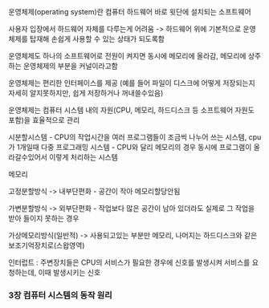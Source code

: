 
운영체제(operating system)란 컴퓨터 하드웨어 바로 윗단에 설치되는 소프트웨어

사용자 입장에서 하드웨어 자체를 다루는게 어려움 -> 하드웨어 위에 기본적으로 운영체제를 탑재해 손쉽게 사용할 수 있는 상태가 되도록함

운영체제도 하나의 소프트웨어로 전원이 켜지면 동시에 메모리에 올라감, 메모리에 상주하는 운영체제의 부분을 커널이라고함

운영체제는 편리한 인터페이스를 제공 (예를 들어 파일이 디스크에 어떻게 저장되는지 자세히 알지못하지만, 쉽게 저장하거나 꺼내쓸수있음)

운영체제는 컴퓨터 시스템 내의 자원(CPU, 메모리, 하드디스크 등 소프트웨어 자원도 포함)을 효율적으로 관리

시분할시스템 - CPU의 작업시간을 여러 프로그램들이 조금씩 나누어 쓰는 시스템, cpu가 1개일때
다중 프로그래밍 시스템 - CPU와 달리 메모리의 경우 동시에 프로그램이 올라갈수있어서 이렇게 처리하는 시스템


메모리


고정분할방식 -> 내부단편화 - 공간이 작아 메모리할당안됨


가변분할방식 -> 외부단편화 - 작업보다 많은 공간이 남아 있더라도 실제로 그 작업을 받아 들이지 못하는 경우

가상메모리방식(일반적) -> 사용되고있는 부분만 메모리, 나머지는 하드디스크와 같은 보조기억장치로(스왑영역)


인터럽트 : 주변장치들은 CPU의 서비스가 필요한 경우에 신호를 발생시켜 서비스를 요청하는데, 이때 발생시키는 신호

### 3장 컴퓨터 시스템의 동작 원리
